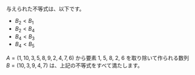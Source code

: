 与えられた不等式は、以下です。

- $B_2 < B_1$
- $B_2 < B_4$
- $B_4 < B_3$
- $B_4 < B_5$

$A=(1, 10, 3, 5, 8, 9, 2, 4, 7, 6)$ から要素 $1$, $5$, $8$, $2$, $6$ を取り除いて作られる数列 $B=(10, 3, 9, 4, 7)$ は、上記の不等式をすべて満たします。
